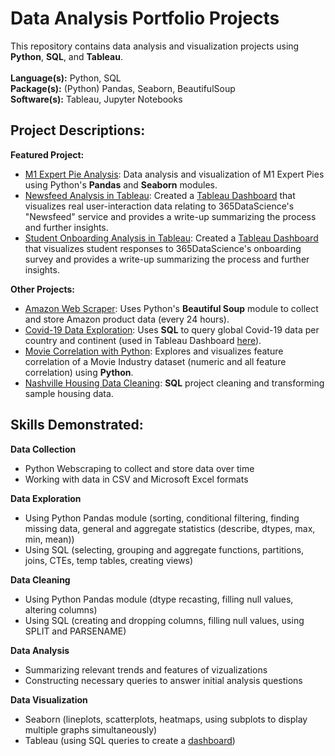 Data Analysis Portfolio Projects
================================

This repository contains data analysis and visualization projects using **Python**, **SQL**, and **Tableau**.  
<br>
**Language(s):** Python, SQL  
**Package(s):** (Python) Pandas, Seaborn, BeautifulSoup  
**Software(s):** Tableau, Jupyter Notebooks

Project Descriptions:
----------------------

**Featured Project:**  
* [M1 Expert Pie Analysis](https://github.com/AvinashBisram/Data-Analysis-Projects/tree/main/M1%20Expert%20Pie%20Analysis): Data analysis and visualization of M1 Expert Pies using Python's **Pandas** and **Seaborn** modules.  
* [Newsfeed Analysis in Tableau](https://github.com/AvinashBisram/Data-Analysis-Projects/tree/main/Newsfeed%20Analysis%20in%20Tableau): Created a [Tableau Dashboard](https://public.tableau.com/app/profile/avinash.bisram/viz/NewsfeedAnalysisDashboard_17108099972670/Dashboard1) that visualizes real user-interaction data relating to 365DataScience's "Newsfeed" service and provides a write-up summarizing the process and further insights. 
* [Student Onboarding Analysis in Tableau](https://github.com/AvinashBisram/Data-Analysis-Projects/tree/main/Student%20Onboarding%20Analysis%20in%20Tableau): Created a [Tableau Dashboard](https://public.tableau.com/app/profile/avinash.bisram/viz/StudentOnboardingDashboard/Dashboard1) that visualizes student responses to 365DataScience's onboarding survey and provides a write-up summarizing the process and further insights.


**Other Projects:**  
* [Amazon Web Scraper](https://github.com/AvinashBisram/PortfolioProjects/tree/main/Amazon%20Web%20Scraper): Uses Python's **Beautiful Soup** module to collect and store Amazon product data (every 24 hours).
* [Covid-19 Data Exploration](https://github.com/AvinashBisram/PortfolioProjects/tree/main/Covid-19%20Data%20Exploration): Uses **SQL** to query global Covid-19 data per country and continent (used in Tableau Dashboard [here](https://public.tableau.com/app/profile/avinash.bisram/viz/CovidStatisticsDashboard_16300901625710/Dashboard1)).
* [Movie Correlation with Python](https://github.com/AvinashBisram/PortfolioProjects/tree/main/Movie%20Correlation%20with%20Python): Explores and visualizes feature correlation of a Movie Industry dataset (numeric and all feature correlation) using **Python**.
* [Nashville Housing Data Cleaning](https://github.com/AvinashBisram/PortfolioProjects/tree/main/Nashville%20Housing%20Data%20Cleaning): **SQL** project cleaning and transforming sample housing data.


Skills Demonstrated:
---------------------
**Data Collection**
* Python Webscraping to collect and store data over time
* Working with data in CSV and Microsoft Excel formats

**Data Exploration**
* Using Python Pandas module (sorting, conditional filtering, finding missing data, general and aggregate statistics (describe, dtypes, max, min, mean))
* Using SQL (selecting, grouping and aggregate functions, partitions, joins, CTEs, temp tables, creating views)

**Data Cleaning**
* Using Python Pandas module (dtype recasting, filling null values, altering columns)
* Using SQL (creating and dropping columns, filling null values, using SPLIT and PARSENAME)

**Data Analysis**
* Summarizing relevant trends and features of vizualizations
* Constructing necessary queries to answer initial analysis questions

**Data Visualization**
* Seaborn (lineplots, scatterplots, heatmaps, using subplots to display multiple graphs simultaneously)
* Tableau (using SQL queries to create a [dashboard](https://public.tableau.com/app/profile/avinash.bisram/viz/CovidStatisticsDashboard_16300901625710/Dashboard1))

